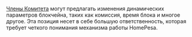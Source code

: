 [Члены Комитета](introduction/committee) могут предлагать изменения динамических параметров блокчейна, таких как комиссия, время блока и многое другое. Эта позиция несет в себе большую ответственность, которая требует четкого понимания механизма работы HomePesa.